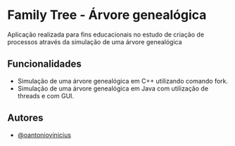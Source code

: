 
# Family Tree - Árvore genealógica
Aplicação realizada para fins educacionais no estudo de criação de processos através da simulação de uma árvore genealógica


## Funcionalidades

- Simulação de uma árvore genealógica em C++ utilizando comando fork.
- Simulação de uma árvore genealógica em Java com utilização de threads e com GUI.



## Autores

- [@oantoniovinicius](https://www.github.com/oantoniovinicius)


